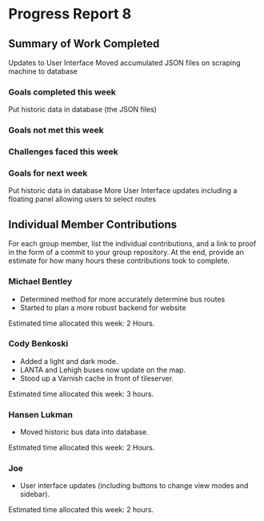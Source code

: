 # Progress Report 8

## Summary of Work Completed
Updates to User Interface
Moved accumulated JSON files on scraping machine to database

### Goals completed this week
Put historic data in database (the JSON files)

### Goals not met this week


### Challenges faced this week


### Goals for next week
Put historic data in database
More User Interface updates including a floating panel allowing users to select routes

## Individual Member Contributions

For each group member, list the individual contributions, and a link to proof in the form of a commit to your group repository. At the end, provide an estimate for how many hours these contributions took to complete.

### Michael Bentley

- Determined method for more accurately determine bus routes
- Started to plan a more robust backend for website

Estimated time allocated this week: 2 Hours.

### Cody Benkoski
- Added a light and dark mode.
- LANTA and Lehigh buses now update on the map.
- Stood up a Varnish cache in front of tileserver.

Estimated time allocated this week: 3 hours.

### Hansen Lukman
- Moved historic bus data into database.

Estimated time allocated this week: 2 Hours.

### Joe

- User interface updates (including buttons to change view modes and sidebar).

Estimated time allocated this week: 2 hours.
